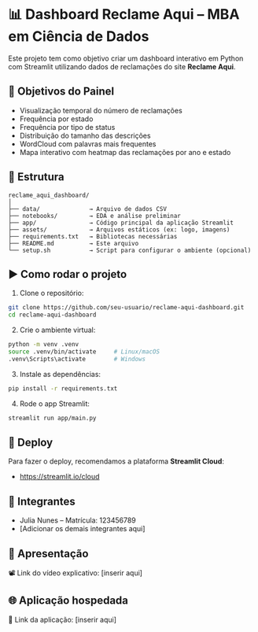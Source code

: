 # 📊 Dashboard Reclame Aqui – MBA em Ciência de Dados

Este projeto tem como objetivo criar um dashboard interativo em Python com Streamlit utilizando dados de reclamações do site **Reclame Aqui**.

## 🎯 Objetivos do Painel

- Visualização temporal do número de reclamações
- Frequência por estado
- Frequência por tipo de status
- Distribuição do tamanho das descrições
- WordCloud com palavras mais frequentes
- Mapa interativo com heatmap das reclamações por ano e estado

## 📁 Estrutura

```
reclame_aqui_dashboard/
│
├── data/              → Arquivo de dados CSV
├── notebooks/         → EDA e análise preliminar
├── app/               → Código principal da aplicação Streamlit
├── assets/            → Arquivos estáticos (ex: logo, imagens)
├── requirements.txt   → Bibliotecas necessárias
├── README.md          → Este arquivo
└── setup.sh           → Script para configurar o ambiente (opcional)
```

## ▶️ Como rodar o projeto

1. Clone o repositório:

```bash
git clone https://github.com/seu-usuario/reclame-aqui-dashboard.git
cd reclame-aqui-dashboard
```

2. Crie o ambiente virtual:

```bash
python -m venv .venv
source .venv/bin/activate     # Linux/macOS
.venv\Scripts\activate        # Windows
```

3. Instale as dependências:

```bash
pip install -r requirements.txt
```

4. Rode o app Streamlit:

```bash
streamlit run app/main.py
```

## 🚀 Deploy

Para fazer o deploy, recomendamos a plataforma **Streamlit Cloud**:
- https://streamlit.io/cloud

## 👥 Integrantes

- Julia Nunes – Matrícula: 123456789
- [Adicionar os demais integrantes aqui]

## 🎥 Apresentação

📽️ Link do vídeo explicativo: [inserir aqui]

## 🌐 Aplicação hospedada

🔗 Link da aplicação: [inserir aqui]
